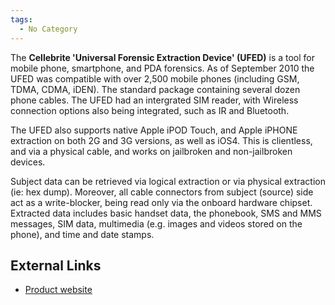 ```yaml
---
tags:
  - No Category
---
```

The **Cellebrite 'Universal Forensic Extraction Device' (UFED)** is a
tool for mobile phone, smartphone, and PDA forensics. As of September
2010 the UFED was compatible with over 2,500 mobile phones (including
GSM, TDMA, CDMA, iDEN). The standard package containing several dozen
phone cables. The UFED had an intergrated SIM reader, with Wireless
connection options also being integrated, such as IR and Bluetooth.

The UFED also supports native Apple iPOD Touch, and Apple iPHONE
extraction on both 2G and 3G versions, as well as iOS4. This is
clientless, and via a physical cable, and works on jailbroken and
non-jailbroken devices.

Subject data can be retrieved via logical extraction or via physical
extraction (ie: hex dump). Moreover, all cable connectors from subject
(source) side act as a write-blocker, being read only via the onboard
hardware chipset. Extracted data includes basic handset data, the
phonebook, SMS and MMS messages, SIM data, multimedia (e.g. images and
videos stored on the phone), and time and date stamps.

## External Links

- [Product website](https://cellebrite.com/en/ufed/)
